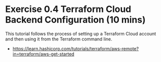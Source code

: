 # Exercise 0.4 Terraform Cloud Backend Configuration (10 mins)
This tutorial follows the process of setting up a Terraform Cloud account and then using it from the Terraform command line. 
- https://learn.hashicorp.com/tutorials/terraform/aws-remote?in=terraform/aws-get-started
